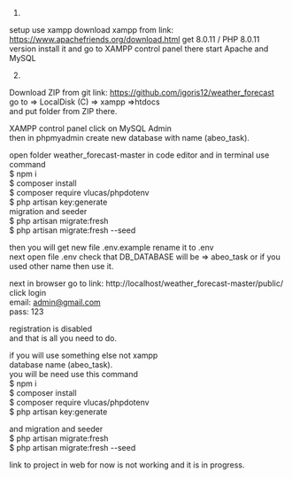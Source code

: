 1.
setup use xampp
download xampp from link: https://www.apachefriends.org/download.html
get 8.0.11 / PHP 8.0.11 version
install it and go to XAMPP control panel there start Apache and MySQL

2.
Download ZIP from git link: https://github.com/igoris12/weather_forecast <br>
go to => LocalDisk (C) => xampp =>htdocs<br>
and put folder from ZIP there.<br>

XAMPP control panel click on MySQL Admin<br>
then in phpmyadmin create new database with name (abeo_task).<br>

open folder weather_forecast-master in code editor and in terminal use command <br>
$ npm i <br>
$ composer install <br>
$ composer require vlucas/phpdotenv <br>
$ php artisan key:generate <br>
migration and seeder <br>
$ php artisan migrate:fresh <br>
$ php artisan migrate:fresh --seed <br>

then you will get new file .env.example rename it to .env<br>
next open file .env check that DB_DATABASE will be => abeo_task or if you used other name then use it.<br>

next in browser go to link: http://localhost/weather_forecast-master/public/<br>
click login<br>
email: admin@gmail.com<br>
pass: 123<br>

registration is disabled<br>
and that is all you need to do.<br>

if you will use something else not xampp<br>
database name (abeo_task).<br>
you will be need use this command<br>
$ npm i<br>
$ composer install<br>
$ composer require vlucas/phpdotenv<br>
$ php artisan key:generate<br>

and
migration and seeder<br>
$ php artisan migrate:fresh<br>
$ php artisan migrate:fresh --seed<br>

link to project in web for now is not working and it is in progress.
